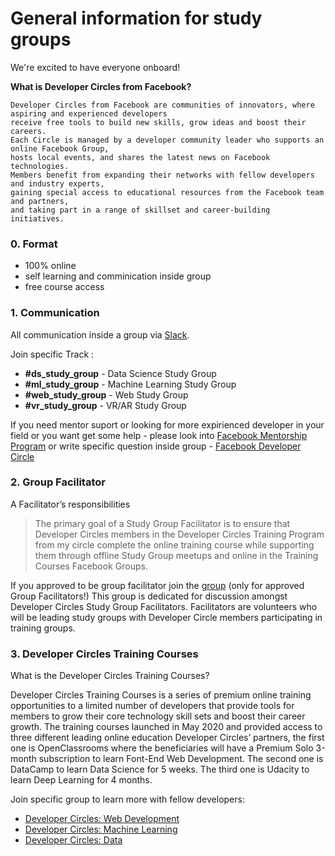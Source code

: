 
# General information for study groups 

We're excited to have everyone onboard! 

**What is Developer Circles from Facebook?**
```
Developer Circles from Facebook are communities of innovators, where aspiring and experienced developers 
receive free tools to build new skills, grow ideas and boost their careers.
Each Circle is managed by a developer community leader who supports an online Facebook Group,
hosts local events, and shares the latest news on Facebook technologies.
Members benefit from expanding their networks with fellow developers and industry experts, 
gaining special access to educational resources from the Facebook team and partners, 
and taking part in a range of skillset and career-building initiatives.
```

### 0. Format
- 100% online 
- self learning and comminication inside group 
- free course access 

### 1. Communication

All communication inside a group via [Slack](https://join.slack.com/t/devckyiv/shared_invite/zt-cck4qiyp-169_rUFUjZyHJg_f9orQXg).

Join specific Track :

- **#ds_study_group** - Data Science Study Group
- **#ml_study_group** - Machine Learning Study Group
- **#web_study_group** - Web Study Group
- **#vr_study_group** - VR/AR Study Group 

If you need mentor suport or looking for more expirienced developer in your field or you want get some help -  please look into 
[Facebook Mentorship Program](www.facebook.com/fbmentorship/signup/?application_id=631295117371247) or write specific question inside group - [Facebook Developer Circle](https://www.facebook.com/groups/devCKyiv/)


### 2. Group Facilitator

A Facilitator’s responsibilities
>The primary goal of a Study Group Facilitator is to ensure that Developer Circles members in the Developer Circles Training Program from my circle complete the online training course while supporting them through offline Study Group meetups and online in the Training Courses Facebook Groups.

If you approved to be group facilitator join the [group](https://www.facebook.com/groups/DevCStudyGroupFacilitators/) (only for approved Group Facilitators!) 
This group is dedicated for discussion amongst Developer Circles Study Group Facilitators. Facilitators are volunteers who will be leading study groups with Developer Circle members participating in training groups. 

### 3. Developer Circles Training Courses

What is the Developer Circles Training Courses?

Developer Circles Training Courses is a series of premium online training opportunities to a limited number of developers that provide tools for members to grow their core technology skill sets and boost their career growth.
The training courses launched in May 2020 and provided access to three different leading online education Developer Circles’ partners, the first one is OpenClassrooms where the beneficiaries will have a Premium Solo 3-month subscription to learn Font-End Web Development. The second one is DataCamp to learn Data Science for 5 weeks. The third one is Udacity to learn Deep Learning for 4 months.

Join specific group to learn more with fellow developers: 
- [Developer Circles: Web Development](https://www.facebook.com/groups/1798336670201974/)
- [Developer Circles: Machine Learning](https://www.facebook.com/groups/959521250838697/)
- [Developer Circles: Data](https://www.facebook.com/groups/138761710178602/)
